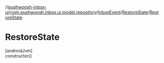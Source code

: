 //[pushwoosh-inbox-ui](../../../../index.md)/[com.pushwoosh.inbox.ui.model.repository](../../index.md)/[InboxEvent](../index.md)/[RestoreState](index.md)/[RestoreState](-restore-state.md)

# RestoreState

[androidJvm]\
constructor()

